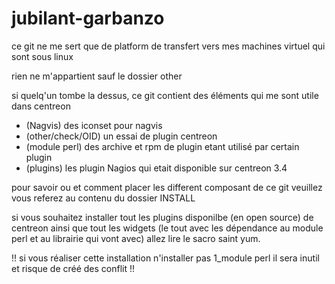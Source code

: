 # jubilant-garbanzo

ce git ne me sert que de platform de transfert vers mes machines virtuel qui sont sous linux

rien ne m'appartient sauf le dossier other 

si quelq'un tombe la dessus, ce git contient des éléments qui me sont utile dans centreon 

- (Nagvis) des iconset pour nagvis
- (other/check/OID) un essai de plugin centreon
- (module perl) des archive et rpm de plugin etant utilisé par certain plugin
- (plugins) les plugin Nagios qui etait disponible sur centreon 3.4

pour savoir ou et comment placer les different composant de ce git veuillez vous referez au contenu du dossier INSTALL

si vous souhaitez installer tout les plugins disponilbe (en open source) de centreon ainsi que tout les widgets 
  (le tout avec les dépendance au module perl et au librairie qui vont avec)
allez lire le sacro saint yum.

!! si vous réaliser cette installation n'installer pas 1_module perl il sera inutil et risque de créé des conflit !!
